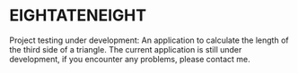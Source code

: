 # EIGHTATENEIGHT
Project testing under development: An application to calculate the length of the third side of a triangle. The current application is still under development, if you encounter any problems, please contact me.
